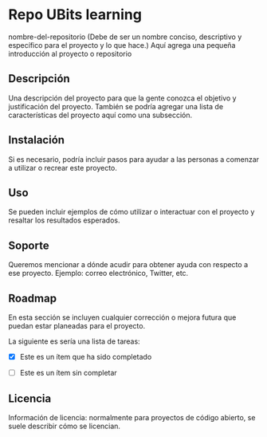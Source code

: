 # Repo UBits learning

nombre-del-repositorio (Debe de ser un nombre conciso, descriptivo y específico para el proyecto y lo que hace.)
Aquí agrega una pequeña introducción al proyecto o repositorio

## Descripción

Una descripción del proyecto para que la gente conozca el objetivo y justificación del proyecto. También se podría agregar una lista de características del proyecto aquí como una subsección.

## Instalación

Si es necesario, podría incluir pasos para ayudar a las personas a comenzar a utilizar o recrear este proyecto.

## Uso

Se pueden incluir ejemplos de cómo utilizar o interactuar con el proyecto y resaltar los resultados esperados.

## Soporte

Queremos mencionar a dónde acudir para obtener ayuda con respecto a ese proyecto. Ejemplo: correo electrónico, Twitter, etc.

## Roadmap

En esta sección se incluyen cualquier corrección o mejora futura que puedan estar planeadas para el proyecto.

La siguiente es sería una lista de tareas:

 

- [x] Este es un ítem que ha sido completado

- [ ] Este es un ítem sin completar

 

## Licencia

Información de licencia: normalmente para proyectos de código abierto, se suele describir cómo se licencian. 
